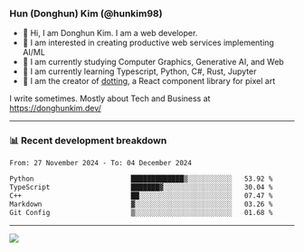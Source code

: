 ### Hun (Donghun) Kim (@hunkim98)

- 👋 Hi, I am Donghun Kim. I am a web developer. 
- 🤔 I am interested in creating productive web services implementing AI/ML
- 🔭 I am currently studying Computer Graphics, Generative AI, and Web 
- 🌱 I am currently learning Typescript, Python, C#, Rust, Jupyter
- 🎨 I am the creator of [dotting](https://github.com/hunkim98/dotting), a React component library for pixel art

I write sometimes. Mostly about Tech and Business at https://donghunkim.dev/

---
### 📊 Recent development breakdown
<!--START_SECTION:waka-->

```txt
From: 27 November 2024 - To: 04 December 2024

Python                        █████████████▒░░░░░░░░░░░   53.92 %
TypeScript                    ███████▓░░░░░░░░░░░░░░░░░   30.04 %
C++                           ██░░░░░░░░░░░░░░░░░░░░░░░   07.47 %
Markdown                      ▓░░░░░░░░░░░░░░░░░░░░░░░░   03.26 %
Git Config                    ▒░░░░░░░░░░░░░░░░░░░░░░░░   01.68 %
```

<!--END_SECTION:waka-->
---

<!-- <div align='center'> -->
  <img align="center" src="https://github-readme-stats.vercel.app/api?username=hunkim98&theme=dark&show_icons=true"/>
<!-- </div> -->
<!--
**hunkim98/hunkim98** is a ✨ _special_ ✨ repository because its `README.md` (this file) appears on your GitHub profile.

Here are some ideas to get you started:

- 🔭 I’m currently working on ...
- 🌱 I’m currently learning ...
- 👯 I’m looking to collaborate on ...
- 🤔 I’m looking for help with ...
- 💬 Ask me about ...
- 📫 How to reach me: ...
- 😄 Pronouns: ...
- ⚡ Fun fact: ...
-->

